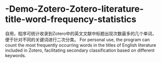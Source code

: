 # -Demo-Zotero-Zotero-literature-title-word-frequency-statistics
自用，程序可统计收录到Zotero中的英文文献中标题出现次数最多的几个单词，便于针对不同的关键词进行二次分类。  For personal use, the program can count the most frequently occurring words in the titles of English literature included in Zotero, facilitating secondary classification based on different keywords.
